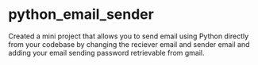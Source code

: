 # python_email_sender
Created a mini project that allows you to send email using Python directly from your codebase by changing the reciever email and sender email and adding your email sending password retrievable from gmail.
